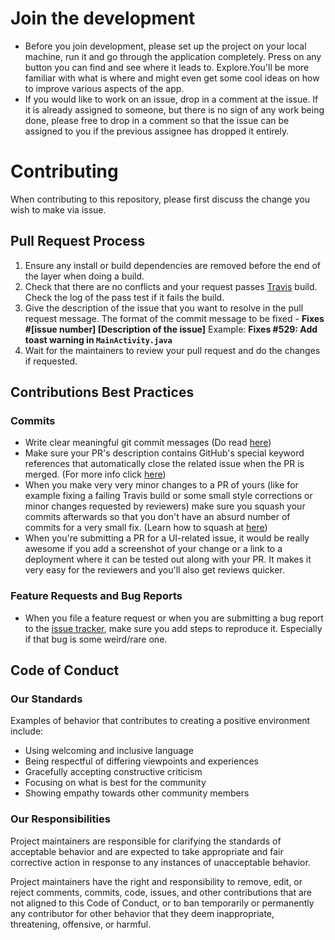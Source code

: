 # Join the development
* Before you join development, please set up the project on your local machine, run it and go through the application completely. Press on any button you can find and see where it leads to. Explore.You'll be more familiar with what is where and might even get some cool ideas on how to improve various aspects of the app.
* If you would like to work on an issue, drop in a comment at the issue. If it is already assigned to someone, but there is no sign of any work being done, please free to drop in a comment so that the issue can be assigned to you if the previous assignee has dropped it entirely.

# Contributing

When contributing to this repository, please first discuss the change you wish to make via issue.

## Pull Request Process

1. Ensure any install or build dependencies are removed before the end of the layer when doing a
   build.
2. Check that there are no conflicts and your request passes [Travis](Travis-ci.org) build. Check the log of the pass test if it fails the build.
3. Give the description of the issue that you want to resolve in the pull request message. The format of the commit message to be fixed    - **Fixes #[issue number] [Description of the issue]** Example: **Fixes #529: Add toast warning in `MainActivity.java`**
4. Wait for the maintainers to review your pull request and do the changes if requested.

## Contributions Best Practices

### Commits

* Write clear meaningful git commit messages (Do read [here](http://chris.beams.io/posts/git-commit/))
* Make sure your PR's description contains GitHub's special keyword references that automatically close the related issue when the PR is merged. (For more info click [here]( https://github.com/blog/1506-closing-issues-via-pull-requests))
* When you make very very minor changes to a PR of yours (like for example fixing a failing Travis build or some small style corrections or minor changes requested by reviewers) make sure you squash your commits afterwards so that you don't have an absurd number of commits for a very small fix. (Learn how to squash at [here](https://davidwalsh.name/squash-commits-git ))
* When you're submitting a PR for a UI-related issue, it would be really awesome if you add a screenshot of your change or a link to a deployment where it can be tested out along with your PR. It makes it very easy for the reviewers and you'll also get reviews quicker.

### Feature Requests and Bug Reports
* When you file a feature request or when you are submitting a bug report to the [issue tracker](https://github.com/blocoio/cardcase/issues), make sure you add steps to reproduce it. Especially if that bug is some weird/rare one.

## Code of Conduct

### Our Standards

Examples of behavior that contributes to creating a positive environment
include:

* Using welcoming and inclusive language
* Being respectful of differing viewpoints and experiences
* Gracefully accepting constructive criticism
* Focusing on what is best for the community
* Showing empathy towards other community members

### Our Responsibilities

Project maintainers are responsible for clarifying the standards of acceptable
behavior and are expected to take appropriate and fair corrective action in
response to any instances of unacceptable behavior.

Project maintainers have the right and responsibility to remove, edit, or
reject comments, commits, code, issues, and other contributions
that are not aligned to this Code of Conduct, or to ban temporarily or
permanently any contributor for other behavior that they deem inappropriate,
threatening, offensive, or harmful.

